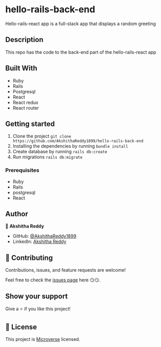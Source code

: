 # hello-rails-back-end

Hello-rails-react app is a full-stack app that displays a random greeting

## Description
This repo has the code to the back-end part of the hello-rails-react app
## Built With

- Ruby
- Rails
- Postgresql
- React
- React redux
- React router

## Getting started

1. Clone the project `git clone https://github.com/AkshithaReddy1899/hello-rails-back-end`
2. Installing the dependencies by running `bundle install`
3. Create database by running `rails db:create`
4. Run migrations `rails db:migrate`

### Prerequisites

- Ruby
- Rails
- postgresql
- React

## Author

👤 **Akshitha Reddy**

- GitHub: [@AkshithaReddy1899](https://github.com/AkshithaReddy1899)
- LinkedIn: [Akshitha Reddy](https://www.linkedin.com/in/akshitha-reddy-716944198/)

## 🤝 Contributing

Contributions, issues, and feature requests are welcome!

Feel free to check the [issues page](https://github.com/AkshithaReddy1899/hello-worl/issues) here 😏😏.

## Show your support

Give a ⭐️ if you like this project!

## 📝 License

This project is [Microverse](https://www.microverse.org/) licensed.

